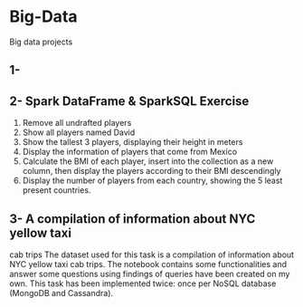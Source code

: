 # Big-Data
Big data projects
## 1- 
## 2- Spark DataFrame & SparkSQL Exercise
1. Remove all undrafted players  
2. Show all players named David  
3. Show the tallest 3 players, displaying their height in meters  
4. Display the information of players that come from Mexico  
5. Calculate the BMI of each player, insert into the collection as a new column, then
display the players according to their BMI descendingly  
6. Display the number of players from each country, showing the 5 least present
countries.

## 3- A compilation of information about NYC yellow taxi
cab trips
The dataset used for this task is a compilation of information about NYC yellow taxi
cab trips. The notebook contains some functionalities and answer
some questions using findings of queries have been created on my own. This task has been implemented twice: once per
NoSQL database (MongoDB and Cassandra). 
